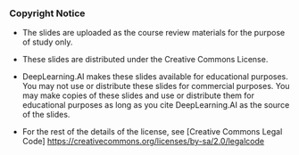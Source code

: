 ### Copyright Notice

* The slides are uploaded as the course review materials for the purpose of study only. 

* These slides are distributed under the Creative Commons License.

* DeepLearning.AI makes these slides available for educational purposes. You may not use or distribute these slides for commercial purposes. You may make copies of these slides and use or distribute them for educational purposes as long as you cite DeepLearning.AI as the source of the slides.

* For the rest of the details of the license, see [Creative Commons Legal Code] https://creativecommons.org/licenses/by-sa/2.0/legalcode
